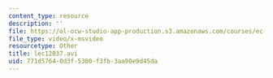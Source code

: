 ```yaml
---
content_type: resource
description: ''
file: https://ol-ocw-studio-app-production.s3.amazonaws.com/courses/ec-s06-practical-electronics-fall-2004/771d57640d3f5300f3fb3aa90e9d45da_lec12037.avi
file_type: video/x-msvideo
resourcetype: Other
title: lec12037.avi
uid: 771d5764-0d3f-5300-f3fb-3aa90e9d45da
---
```

